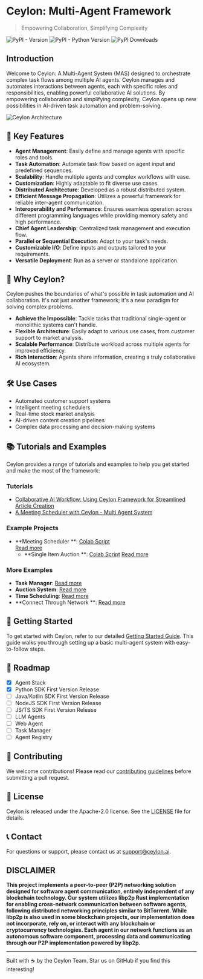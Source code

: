 # Ceylon: Multi-Agent Framework

> Empowering Collaboration, Simplifying Complexity

![PyPI - Version](https://img.shields.io/pypi/v/ceylon.svg) ![PyPI - Python Version](https://img.shields.io/pypi/pyversions/ceylon.svg) ![PyPI Downloads](https://img.shields.io/pypi/dm/ceylon)

## Introduction

Welcome to Ceylon: A Multi-Agent System (MAS) designed to orchestrate complex task flows among multiple AI agents.
Ceylon manages and automates interactions between agents, each with specific roles and responsibilities, enabling
powerful collaborative AI solutions. By empowering collaboration and simplifying complexity, Ceylon opens up new
possibilities in AI-driven task automation and problem-solving.

![Ceylon Architecture](https://github.com/ceylonai/ceylon/blob/master/contents/images/img.png?raw=True)

## 🚀 Key Features

- **Agent Management**: Easily define and manage agents with specific roles and tools.
- **Task Automation**: Automate task flow based on agent input and predefined sequences.
- **Scalability**: Handle multiple agents and complex workflows with ease.
- **Customization**: Highly adaptable to fit diverse use cases.
- **Distributed Architecture**: Developed as a robust distributed system.
- **Efficient Message Propagation**: Utilizes a powerful framework for reliable inter-agent communication.
- **Interoperability and Performance**: Ensures seamless operation across different programming languages while
  providing memory safety and high performance.
- **Chief Agent Leadership**: Centralized task management and execution flow.
- **Parallel or Sequential Execution**: Adapt to your task's needs.
- **Customizable I/O**: Define inputs and outputs tailored to your requirements.
- **Versatile Deployment**: Run as a server or standalone application.

## 🌟 Why Ceylon?

Ceylon pushes the boundaries of what's possible in task automation and AI collaboration. It's not just another
framework; it's a new paradigm for solving complex problems.

- **Achieve the Impossible**: Tackle tasks that traditional single-agent or monolithic systems can't handle.
- **Flexible Architecture**: Easily adapt to various use cases, from customer support to market analysis.
- **Scalable Performance**: Distribute workload across multiple agents for improved efficiency.
- **Rich Interaction**: Agents share information, creating a truly collaborative AI ecosystem.

## 🛠️ Use Cases

- Automated customer support systems
- Intelligent meeting schedulers
- Real-time stock market analysis
- AI-driven content creation pipelines
- Complex data processing and decision-making systems

## 📚 Tutorials and Examples

Ceylon provides a range of tutorials and examples to help you get started and make the most of the framework:

### Tutorials

- [Collaborative AI Workflow: Using Ceylon Framework for Streamlined Article Creation](https://medium.com/ceylonai/collaborative-ai-workflow-using-ceylon-framework-for-streamlined-article-creation-81bbd7ee7c01)
- [A Meeting Scheduler with Ceylon - Multi Agent System](https://medium.com/ceylonai/a-meeting-scheduler-with-ceylon-multi-agent-system-a7aa5a906f36)

### Example Projects

- **Meeting Scheduler
  **: [Colab Script](https://colab.research.google.com/drive/1C-E9BN992k5sZYeJWnVrsWA5_ryaaT8m?usp=sharing)  
  [Read more](bindings/ceylon/examples/time_scheduling)
    - **Single Item Auction
      **: [Colab Script](https://colab.research.google.com/drive/12o76s4CyGvOpUaACDYIaYmJgJE1hC81Y#scrollTo=_4dqqO616ifQ)
      [Read more](bindings/ceylon/examples/auction)

### More Examples

- **Task Manager**: [Read more](bindings/ceylon/examples/task_manager)
- **Auction System**: [Read more](bindings/ceylon/examples/auction)
- **Time Scheduling**: [Read more](bindings/ceylon/examples/time_scheduling)
- **Connect Through Network
  **: [Read more](.https://github.com/ceylonai/ceylon/blob/master/docs/examples/connect-through-network.md)

## 🚦 Getting Started

To get started with Ceylon, refer to our detailed [Getting Started Guide](./docs/GettingStart.md). This guide walks you
through setting up a basic multi-agent system with easy-to-follow steps.

## 🚧 Roadmap

- [X] Agent Stack
- [X] Python SDK First Version Release
- [ ] Java/Kotlin SDK First Version Release
- [ ] NodeJS SDK First Version Release
- [ ] JS/TS SDK First Version Release
- [ ] LLM Agents
- [ ] Web Agent
- [ ] Task Manager
- [ ] Agent Registry

## 🤝 Contributing

We welcome contributions! Please read our [contributing guidelines](CONTRIBUTING.md) before submitting a pull request.

## 📄 License

Ceylon is released under the Apache-2.0 license. See the [LICENSE](LICENSE) file for details.

## 📞 Contact

For questions or support, please contact us at [support@ceylon.ai](mailto:support@ceylon.ai).

## DISCLAIMER

**This project implements a peer-to-peer (P2P) networking solution designed for software agent communication, entirely
independent of any blockchain technology. Our system utilizes libp2p Rust implementation for enabling cross-network
communication between software agents, following distributed networking principles similar to BitTorrent. While libp2p
is also used in some blockchain projects, our implementation does not incorporate, rely on, or interact with any
blockchain or cryptocurrency technologies. Each agent in our network functions as an autonomous software component,
processing data and communicating through our P2P implementation powered by libp2p.**

---

Built with ☕ by the Ceylon Team. Star us on GitHub if you find this interesting!
